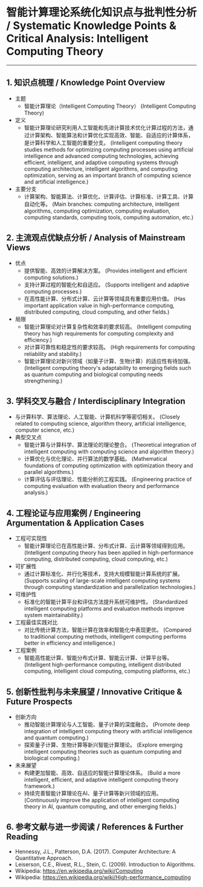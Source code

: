 # 智能计算理论系统化知识点与批判性分析 / Systematic Knowledge Points & Critical Analysis: Intelligent Computing Theory

---

## 1. 知识点梳理 / Knowledge Point Overview

- 主题
  - 智能计算理论（Intelligent Computing Theory）
      (Intelligent Computing Theory)
- 定义
  - 智能计算理论研究利用人工智能和先进计算技术优化计算过程的方法，通过计算架构、智能算法和计算优化实现高效、智能、自适应的计算体系，是计算科学和人工智能的重要分支。
      (Intelligent computing theory studies methods for optimizing computing processes using artificial intelligence and advanced computing technologies, achieving efficient, intelligent, and adaptive computing systems through computing architecture, intelligent algorithms, and computing optimization, serving as an important branch of computing science and artificial intelligence.)
- 主要分支
  - 计算架构、智能算法、计算优化、计算评估、计算标准、计算工具、计算自动化等。
      (Main branches: computing architecture, intelligent algorithms, computing optimization, computing evaluation, computing standards, computing tools, computing automation, etc.)

## 2. 主流观点优缺点分析 / Analysis of Mainstream Views

- 优点
  - 提供智能、高效的计算解决方案。
      (Provides intelligent and efficient computing solutions.)
  - 支持计算过程的智能化和自适应。
      (Supports intelligent and adaptive computing processes.)
  - 在高性能计算、分布式计算、云计算等领域具有重要应用价值。
      (Has important application value in high-performance computing, distributed computing, cloud computing, and other fields.)
- 局限
  - 智能计算理论对计算复杂性和效率的要求较高。
      (Intelligent computing theory has high requirements for computing complexity and efficiency.)
  - 对计算可靠性和稳定性的要求较高。
      (High requirements for computing reliability and stability.)
  - 智能计算理论对新兴领域（如量子计算、生物计算）的适应性有待加强。
      (Intelligent computing theory's adaptability to emerging fields such as quantum computing and biological computing needs strengthening.)

## 3. 学科交叉与融合 / Interdisciplinary Integration

- 与计算科学、算法理论、人工智能、计算机科学等密切相关。
  (Closely related to computing science, algorithm theory, artificial intelligence, computer science, etc.)
- 典型交叉点
  - 智能计算与计算科学、算法理论的理论整合。
      (Theoretical integration of intelligent computing with computing science and algorithm theory.)
  - 计算优化与优化理论、并行算法的数学基础。
      (Mathematical foundations of computing optimization with optimization theory and parallel algorithms.)
  - 计算评估与评估理论、性能分析的工程实践。
      (Engineering practice of computing evaluation with evaluation theory and performance analysis.)

## 4. 工程论证与应用案例 / Engineering Argumentation & Application Cases

- 工程可实现性
  - 智能计算理论已在高性能计算、分布式计算、云计算等领域得到应用。
      (Intelligent computing theory has been applied in high-performance computing, distributed computing, cloud computing, etc.)
- 可扩展性
  - 通过计算标准化、并行化等技术，支持大规模智能计算系统的扩展。
      (Supports scaling of large-scale intelligent computing systems through computing standardization and parallelization technologies.)
- 可维护性
  - 标准化的智能计算平台和评估方法提升系统可维护性。
      (Standardized intelligent computing platforms and evaluation methods improve system maintainability.)
- 工程最佳实践对比
  - 对比传统计算方法，智能计算在效率和智能化中表现更优。
      (Compared to traditional computing methods, intelligent computing performs better in efficiency and intelligence.)
- 工程案例
  - 智能高性能计算、智能分布式计算、智能云计算、计算平台等。
      (Intelligent high-performance computing, intelligent distributed computing, intelligent cloud computing, computing platforms, etc.)

## 5. 创新性批判与未来展望 / Innovative Critique & Future Prospects

- 创新方向
  - 推动智能计算理论与人工智能、量子计算的深度融合。
      (Promote deep integration of intelligent computing theory with artificial intelligence and quantum computing.)
  - 探索量子计算、生物计算等新兴智能计算理论。
      (Explore emerging intelligent computing theories such as quantum computing and biological computing.)
- 未来展望
  - 构建更加智能、高效、自适应的智能计算理论体系。
      (Build a more intelligent, efficient, and adaptive intelligent computing theory framework.)
  - 持续完善智能计算理论在AI、量子计算等新兴领域的应用。
      (Continuously improve the application of intelligent computing theory in AI, quantum computing, and other emerging fields.)

## 6. 参考文献与进一步阅读 / References & Further Reading

- Hennessy, J.L., Patterson, D.A. (2017). Computer Architecture: A Quantitative Approach.
- Leiserson, C.E., Rivest, R.L., Stein, C. (2009). Introduction to Algorithms.
- Wikipedia: <https://en.wikipedia.org/wiki/Computing>
- Wikipedia: <https://en.wikipedia.org/wiki/High-performance_computing>
